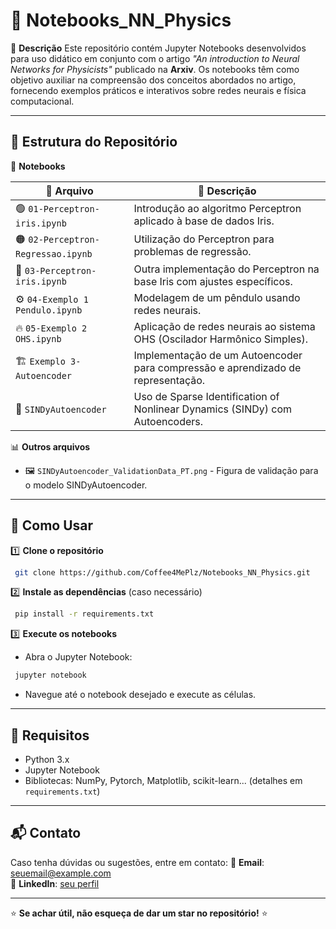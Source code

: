 # 🧠 Notebooks_NN_Physics

📌 **Descrição**
Este repositório contém Jupyter Notebooks desenvolvidos para uso didático em conjunto com o artigo *"An introduction to Neural Networks for Physicists"* publicado na **Arxiv**. Os notebooks têm como objetivo auxiliar na compreensão dos conceitos abordados no artigo, fornecendo exemplos práticos e interativos sobre redes neurais e física computacional.

---

## 📂 Estrutura do Repositório

📁 **Notebooks**

| 📌 Arquivo | 📖 Descrição |
|-----------|-------------|
| 🟢 `01-Perceptron-iris.ipynb` | Introdução ao algoritmo Perceptron aplicado à base de dados Iris. |
| 🟠 `02-Perceptron-Regressao.ipynb` | Utilização do Perceptron para problemas de regressão. |
| 🔵 `03-Perceptron-iris.ipynb` | Outra implementação do Perceptron na base Iris com ajustes específicos. |
| ⚙️ `04-Exemplo 1 Pendulo.ipynb` | Modelagem de um pêndulo usando redes neurais. |
| 🔥 `05-Exemplo 2 OHS.ipynb` | Aplicação de redes neurais ao sistema OHS (Oscilador Harmônico Simples). |
| 🏗️ `Exemplo 3-Autoencoder` | Implementação de um Autoencoder para compressão e aprendizado de representação. |
| 🤖 `SINDyAutoencoder` | Uso de Sparse Identification of Nonlinear Dynamics (SINDy) com Autoencoders. |

📊 **Outros arquivos**
- 🖼️ `SINDyAutoencoder_ValidationData_PT.png` - Figura de validação para o modelo SINDyAutoencoder.

---

## 🚀 Como Usar

1️⃣ **Clone o repositório**
```bash
 git clone https://github.com/Coffee4MePlz/Notebooks_NN_Physics.git
```

2️⃣ **Instale as dependências** (caso necessário)
```bash
 pip install -r requirements.txt
```

3️⃣ **Execute os notebooks**
- Abra o Jupyter Notebook:
```bash
 jupyter notebook
```
- Navegue até o notebook desejado e execute as células.

---

## 🔧 Requisitos
- Python 3.x
- Jupyter Notebook
- Bibliotecas: NumPy, Pytorch, Matplotlib, scikit-learn... (detalhes em `requirements.txt`)

---

## 📬 Contato
Caso tenha dúvidas ou sugestões, entre em contato:
📧 **Email**: [seuemail@example.com](mailto:seuemail@example.com)  
🔗 **LinkedIn**: [seu perfil](https://linkedin.com)

---

⭐ **Se achar útil, não esqueça de dar um star no repositório!** ⭐
